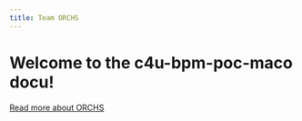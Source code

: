 ```yaml
---
title: Team ORCHS
---
```

# Welcome to the c4u-bpm-poc-maco docu!

[Read more about ORCHS](pages/about/about.md)
